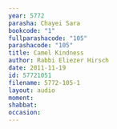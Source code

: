 ```yaml
---
year: 5772
parasha: Chayei Sara
bookcode: "1"
fullparashacode: "105"
parashacode: "105"
title: Camel Kindness
author: Rabbi Eliezer Hirsch
date: 2011-11-19
id: 57721051
filename: 5772-105-1
layout: audio
moment: 
shabbat: 
occasion: 
---
```

